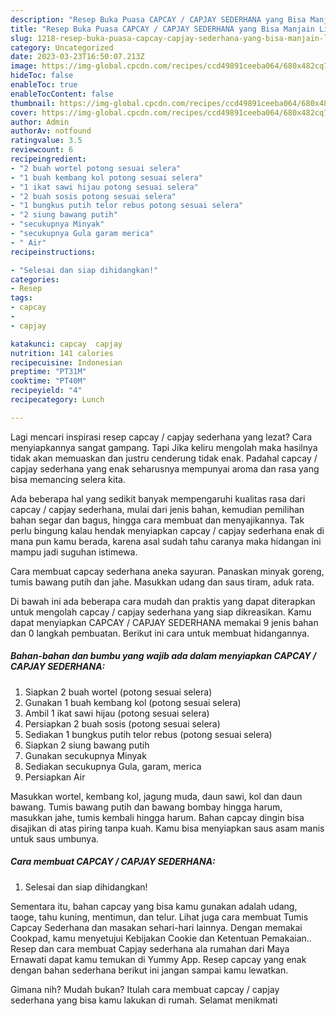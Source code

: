 ```yaml
---
description: "Resep Buka Puasa CAPCAY / CAPJAY SEDERHANA yang Bisa Manjain Lidah"
title: "Resep Buka Puasa CAPCAY / CAPJAY SEDERHANA yang Bisa Manjain Lidah"
slug: 1218-resep-buka-puasa-capcay-capjay-sederhana-yang-bisa-manjain-lidah
category: Uncategorized
date: 2023-03-23T16:50:07.213Z
image: https://img-global.cpcdn.com/recipes/ccd49891ceeba064/680x482cq70/capcay-capjay-sederhana-foto-resep-utama.jpg
hideToc: false
enableToc: true
enableTocContent: false
thumbnail: https://img-global.cpcdn.com/recipes/ccd49891ceeba064/680x482cq70/capcay-capjay-sederhana-foto-resep-utama.jpg
cover: https://img-global.cpcdn.com/recipes/ccd49891ceeba064/680x482cq70/capcay-capjay-sederhana-foto-resep-utama.jpg
author: Admin
authorAv: notfound
ratingvalue: 3.5
reviewcount: 6
recipeingredient:
- "2 buah wortel potong sesuai selera"
- "1 buah kembang kol potong sesuai selera"
- "1 ikat sawi hijau potong sesuai selera"
- "2 buah sosis potong sesuai selera"
- "1 bungkus putih telor rebus potong sesuai selera"
- "2 siung bawang putih"
- "secukupnya Minyak"
- "secukupnya Gula garam merica"
- " Air"
recipeinstructions:

- "Selesai dan siap dihidangkan!"
categories:
- Resep
tags:
- capcay
- 
- capjay

katakunci: capcay  capjay 
nutrition: 141 calories
recipecuisine: Indonesian
preptime: "PT31M"
cooktime: "PT40M"
recipeyield: "4"
recipecategory: Lunch

---
```



Lagi mencari inspirasi resep capcay / capjay sederhana yang lezat? Cara menyiapkannya sangat gampang. Tapi Jika keliru mengolah maka hasilnya tidak akan memuaskan dan justru cenderung tidak enak. Padahal capcay / capjay sederhana yang enak seharusnya mempunyai aroma dan rasa yang bisa memancing selera kita.


Ada beberapa hal yang sedikit banyak mempengaruhi kualitas rasa dari capcay / capjay sederhana, mulai dari jenis bahan, kemudian pemilihan bahan segar dan bagus, hingga cara membuat dan menyajikannya. Tak perlu bingung kalau hendak menyiapkan capcay / capjay sederhana enak di mana pun kamu berada, karena asal sudah tahu caranya maka hidangan ini mampu jadi suguhan istimewa.

Cara membuat capcay sederhana aneka sayuran. Panaskan minyak goreng, tumis bawang putih dan jahe. Masukkan udang dan saus tiram, aduk rata.


Di bawah ini ada beberapa cara mudah dan praktis yang dapat diterapkan untuk mengolah capcay / capjay sederhana yang siap dikreasikan. Kamu dapat menyiapkan CAPCAY / CAPJAY SEDERHANA memakai 9 jenis bahan dan 0 langkah pembuatan. Berikut ini cara untuk membuat hidangannya.

<!--inarticleads1-->

##### Bahan-bahan dan bumbu yang wajib ada dalam menyiapkan CAPCAY / CAPJAY SEDERHANA:

1. Siapkan 2 buah wortel (potong sesuai selera)
1. Gunakan 1 buah kembang kol (potong sesuai selera)
1. Ambil 1 ikat sawi hijau (potong sesuai selera)
1. Persiapkan 2 buah sosis (potong sesuai selera)
1. Sediakan 1 bungkus putih telor rebus (potong sesuai selera)
1. Siapkan 2 siung bawang putih
1. Gunakan secukupnya Minyak
1. Sediakan secukupnya Gula, garam, merica
1. Persiapkan  Air


Masukkan wortel, kembang kol, jagung muda, daun sawi, kol dan daun bawang. Tumis bawang putih dan bawang bombay hingga harum, masukkan jahe, tumis kembali hingga harum. Bahan capcay dingin bisa disajikan di atas piring tanpa kuah. Kamu bisa menyiapkan saus asam manis untuk saus umbunya. 

<!--inarticleads2-->

##### Cara membuat CAPCAY / CAPJAY SEDERHANA:


1. Selesai dan siap dihidangkan!

Sementara itu, bahan capcay yang bisa kamu gunakan adalah udang, taoge, tahu kuning, mentimun, dan telur. Lihat juga cara membuat Tumis Capcay Sederhana dan masakan sehari-hari lainnya. Dengan memakai Cookpad, kamu menyetujui Kebijakan Cookie dan Ketentuan Pemakaian.. Resep dan cara membuat Capjay sederhana ala rumahan dari Maya Ernawati dapat kamu temukan di Yummy App. Resep capcay yang enak dengan bahan sederhana berikut ini jangan sampai kamu lewatkan. 

Gimana nih? Mudah bukan? Itulah cara membuat capcay / capjay sederhana yang bisa kamu lakukan di rumah. Selamat menikmati
